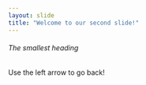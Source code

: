 ```yaml
---
layout: slide
title: "Welcome to our second slide!"
---
```

###### The smallest heading
Use the left arrow to go back!

